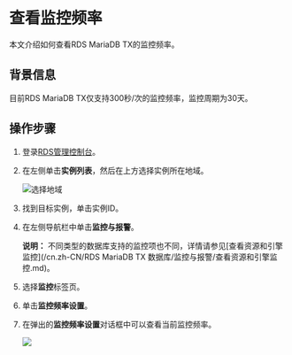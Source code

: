 # 查看监控频率

本文介绍如何查看RDS MariaDB TX的监控频率。

## 背景信息

目前RDS MariaDB TX仅支持300秒/次的监控频率，监控周期为30天。

## 操作步骤

1.  登录[RDS管理控制台](https://rds.console.aliyun.com/)。
2.  在左侧单击**实例列表**，然后在上方选择实例所在地域。

    ![选择地域](https://static-aliyun-doc.oss-accelerate.aliyuncs.com/assets/img/zh-CN/3074469951/p36543.png)

3.  找到目标实例，单击实例ID。
4.  在左侧导航栏中单击**监控与报警**。

    **说明：** 不同类型的数据库支持的监控项也不同，详情请参见[查看资源和引擎监控](/cn.zh-CN/RDS MariaDB TX 数据库/监控与报警/查看资源和引擎监控.md)。

5.  选择**监控**标签页。
6.  单击**监控频率设置**。
7.  在弹出的**监控频率设置**对话框中可以查看当前监控频率。

    ![](https://static-aliyun-doc.oss-accelerate.aliyuncs.com/assets/img/zh-CN/5803729951/p21640.png)


